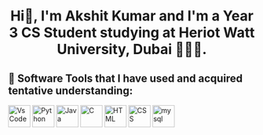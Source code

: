 <h1 align="center">Hi👋, I'm Akshit Kumar and I'm a Year 3 CS Student studying at Heriot Watt University, Dubai 🧑🏻‍💻.</h1>
<p align="left"></p>

<h2> 🚀&nbsp;Software Tools that I have used and acquired tentative understanding:</h2>
<p align="left">
  <img src="https://cdn.jsdelivr.net/gh/devicons/devicon/icons/vscode/vscode-original.svg" alt="VsCode" width="45" height="45"/>
  <img src="https://cdn.jsdelivr.net/gh/devicons/devicon/icons/python/python-original.svg" alt="Python" width="45" height="45"/>
  <img src="https://cdn.jsdelivr.net/gh/devicons/devicon/icons/java/java-original.svg" alt="Java" width="45" height="45"/>
  <img src="https://cdn.jsdelivr.net/gh/devicons/devicon/icons/c/c-original.svg" alt="C" width="45" height="45"/>
  <img src="https://cdn.jsdelivr.net/gh/devicons/devicon/icons/html5/html5-original.svg" alt="HTML" width="45" height="45"/>
  <img src="https://cdn.jsdelivr.net/gh/devicons/devicon/icons/css3/css3-original.svg" alt="CSS" width="45" height="45"/>
  <img src="https://cdn.jsdelivr.net/gh/devicons/devicon@latest/icons/mysql/mysql-original-wordmark.svg" alt="mysql" width="45" height="45"/>
          
</p>


